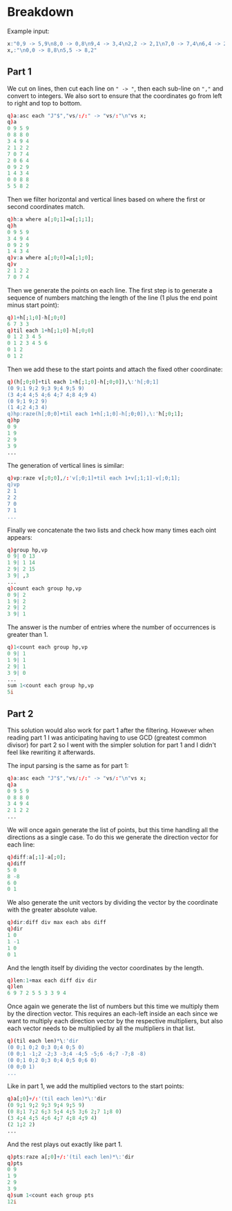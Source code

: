 # Breakdown
Example input:
```q
x:"0,9 -> 5,9\n8,0 -> 0,8\n9,4 -> 3,4\n2,2 -> 2,1\n7,0 -> 7,4\n6,4 -> 2,0\n0,9 -> 2,9\n3,4 -> 1,4"
x,:"\n0,0 -> 8,8\n5,5 -> 8,2"
```

## Part 1
We cut on lines, then cut each line on `" -> "`, then each sub-line on `","` and convert to integers.
We also sort to ensure that the coordinates go from left to right and top to bottom.
```q
q)a:asc each "J"$","vs/:/:" -> "vs/:"\n"vs x;
q)a
0 9 5 9
0 8 8 0
3 4 9 4
2 1 2 2
7 0 7 4
2 0 6 4
0 9 2 9
1 4 3 4
0 0 8 8
5 5 8 2
```
Then we filter horizontal and vertical lines based on where the first or second coordinates match.
```q
q)h:a where a[;0;1]=a[;1;1];
q)h
0 9 5 9
3 4 9 4
0 9 2 9
1 4 3 4
q)v:a where a[;0;0]=a[;1;0];
q)v
2 1 2 2
7 0 7 4
```
Then we generate the points on each line. The first step is to generate a sequence of numbers
matching the length of the line (1 plus the end point minus start point):
```q
q)1+h[;1;0]-h[;0;0]
6 7 3 3
q)til each 1+h[;1;0]-h[;0;0]
0 1 2 3 4 5
0 1 2 3 4 5 6
0 1 2
0 1 2
```
Then we add these to the start points and attach the fixed other coordinate:
```q
q)(h[;0;0]+til each 1+h[;1;0]-h[;0;0]),\:'h[;0;1]
(0 9;1 9;2 9;3 9;4 9;5 9)
(3 4;4 4;5 4;6 4;7 4;8 4;9 4)
(0 9;1 9;2 9)
(1 4;2 4;3 4)
q)hp:raze(h[;0;0]+til each 1+h[;1;0]-h[;0;0]),\:'h[;0;1];
q)hp
0 9
1 9
2 9
3 9
...
```
The generation of vertical lines is similar:
```q
q)vp:raze v[;0;0],/:'v[;0;1]+til each 1+v[;1;1]-v[;0;1];
q)vp
2 1
2 2
7 0
7 1
...
```
Finally we concatenate the two lists and check how many times each oint appears:
```q
q)group hp,vp
0 9| 0 13
1 9| 1 14
2 9| 2 15
3 9| ,3
...
q)count each group hp,vp
0 9| 2
1 9| 2
2 9| 2
3 9| 1
```
The answer is the number of entries where the number of occurrences is greater than 1.
```q
q)1<count each group hp,vp
0 9| 1
1 9| 1
2 9| 1
3 9| 0
...
sum 1<count each group hp,vp
5i
```

## Part 2
This solution would also work for part 1 after the filtering. However when reading part 1 I was
anticipating having to use GCD (greatest common divisor) for part 2 so I went with the
simpler solution for part 1 and I didn't feel like rewriting it afterwards.

The input parsing is the same as for part 1:
```q
q)a:asc each "J"$","vs/:/:" -> "vs/:"\n"vs x;
q)a
0 9 5 9
0 8 8 0
3 4 9 4
2 1 2 2
...
```
We will once again generate the list of points, but this time handling all the directions as a
single case. To do this we generate the direction vector for each line:
```q
q)diff:a[;1]-a[;0];
q)diff
5 0
8 -8
6 0
0 1
```
We also generate the unit vectors by dividing the vector by the coordinate with the greater
absolute value.
```q
q)dir:diff div max each abs diff
q)dir
1 0
1 -1
1 0
0 1
```
And the length itself by dividing the vector coordinates by the length.
```q
q)len:1+max each diff div dir
q)len
6 9 7 2 5 5 3 3 9 4
```
Once again we generate the list of numbers but this time we multiply them by the direction vector.
This requires an each-left inside an each since we want to multiply each direction vector by the
respective multipliers, but also each vector needs to be multiplied by all the multipliers in that
list.
```q
q)(til each len)*\:'dir
(0 0;1 0;2 0;3 0;4 0;5 0)
(0 0;1 -1;2 -2;3 -3;4 -4;5 -5;6 -6;7 -7;8 -8)
(0 0;1 0;2 0;3 0;4 0;5 0;6 0)
(0 0;0 1)
...
```
Like in part 1, we add the multiplied vectors to the start points:
```q
q)a[;0]+/:'(til each len)*\:'dir
(0 9;1 9;2 9;3 9;4 9;5 9)
(0 8;1 7;2 6;3 5;4 4;5 3;6 2;7 1;8 0)
(3 4;4 4;5 4;6 4;7 4;8 4;9 4)
(2 1;2 2)
...
```
And the rest plays out exactly like part 1.
```q
q)pts:raze a[;0]+/:'(til each len)*\:'dir
q)pts
0 9
1 9
2 9
3 9
q)sum 1<count each group pts
12i
```
